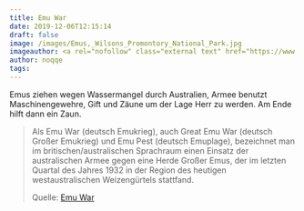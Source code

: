 ```yaml
---
title: Emu War
date: 2019-12-06T12:15:14
draft: false
image: /images/Emus,_Wilsons_Promontory_National_Park.jpg
imageauthor: <a rel="nofollow" class="external text" href="https://www.flickr.com/photos/23696801@N04">Eduardo Mariz</a> from Sydney, Australia
author: noqqe
tags:
---
```


Emus ziehen wegen Wassermangel durch Australien, Armee benutzt
Maschinengewehre, Gift und Zäune um der Lage Herr zu werden. Am Ende hilft
dann ein Zaun.

> Als Emu War (deutsch Emukrieg), auch Great Emu War (deutsch Großer Emukrieg)
> und Emu Pest (deutsch Emuplage), bezeichnet man im britischen/australischen
> Sprachraum einen Einsatz der australischen Armee gegen eine Herde Großer Emus,
> der im letzten Quartal des Jahres 1932 in der Region des heutigen
> westaustralischen Weizengürtels stattfand.
>
> Quelle: [Emu War](https://de.wikipedia.org/wiki/Emu_War)
